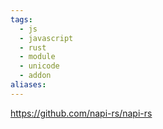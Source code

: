 ```yaml
---
tags:
  - js
  - javascript
  - rust
  - module
  - unicode
  - addon
aliases:
---
```

https://github.com/napi-rs/napi-rs